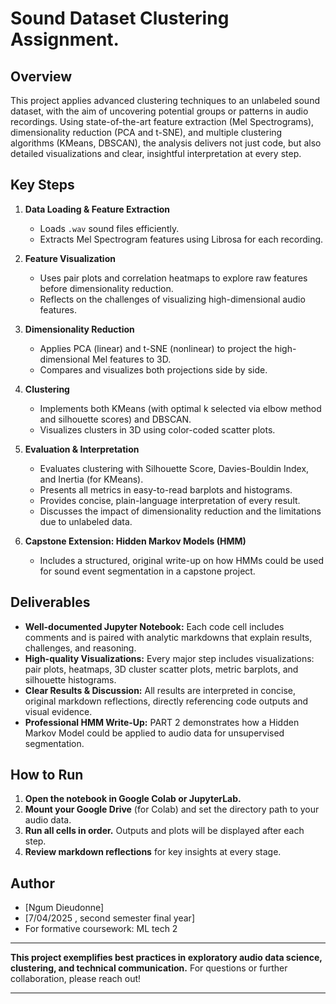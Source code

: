 # Sound Dataset Clustering Assignment.

## Overview

This project applies advanced clustering techniques to an unlabeled sound dataset, with the aim of uncovering potential groups or patterns in audio recordings.
Using state-of-the-art feature extraction (Mel Spectrograms), dimensionality reduction (PCA and t-SNE), and multiple clustering algorithms (KMeans, DBSCAN), the analysis delivers not just code, but also detailed visualizations and clear, insightful interpretation at every step.

## Key Steps

1. **Data Loading & Feature Extraction**

   * Loads `.wav` sound files efficiently.
   * Extracts Mel Spectrogram features using Librosa for each recording.

2. **Feature Visualization**

   * Uses pair plots and correlation heatmaps to explore raw features before dimensionality reduction.
   * Reflects on the challenges of visualizing high-dimensional audio features.

3. **Dimensionality Reduction**

   * Applies PCA (linear) and t-SNE (nonlinear) to project the high-dimensional Mel features to 3D.
   * Compares and visualizes both projections side by side.

4. **Clustering**

   * Implements both KMeans (with optimal k selected via elbow method and silhouette scores) and DBSCAN.
   * Visualizes clusters in 3D using color-coded scatter plots.

5. **Evaluation & Interpretation**

   * Evaluates clustering with Silhouette Score, Davies-Bouldin Index, and Inertia (for KMeans).
   * Presents all metrics in easy-to-read barplots and histograms.
   * Provides concise, plain-language interpretation of every result.
   * Discusses the impact of dimensionality reduction and the limitations due to unlabeled data.

6. **Capstone Extension: Hidden Markov Models (HMM)**

   * Includes a structured, original write-up on how HMMs could be used for sound event segmentation in a capstone project.

## Deliverables

* **Well-documented Jupyter Notebook:**
  Each code cell includes comments and is paired with analytic markdowns that explain results, challenges, and reasoning.
* **High-quality Visualizations:**
  Every major step includes visualizations: pair plots, heatmaps, 3D cluster scatter plots, metric barplots, and silhouette histograms.
* **Clear Results & Discussion:**
  All results are interpreted in concise, original markdown reflections, directly referencing code outputs and visual evidence.
* **Professional HMM Write-Up:**
  PART 2 demonstrates how a Hidden Markov Model could be applied to audio data for unsupervised segmentation.

## How to Run

1. **Open the notebook in Google Colab or JupyterLab.**
2. **Mount your Google Drive** (for Colab) and set the directory path to your audio data.
3. **Run all cells in order.**
   Outputs and plots will be displayed after each step.
4. **Review markdown reflections** for key insights at every stage.

## Author

* \[Ngum Dieudonne]
* \[7/04/2025 , second semester final year]
* For formative coursework: ML tech 2

---

**This project exemplifies best practices in exploratory audio data science, clustering, and technical communication.**
For questions or further collaboration, please reach out!

---

